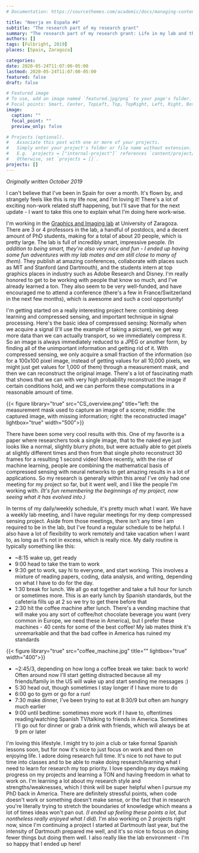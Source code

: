 ```yaml
---
# Documentation: https://sourcethemes.com/academic/docs/managing-content/

title: "Neerja en España #4"
subtitle: "The research part of my research grant"
summary: "The research part of my research grant: Life in my lab and the research I'm working on"
authors: []
tags: [Fulbright, 2019]
places: [Spain, Zaragoza]

categories: 
date: 2020-05-24T11:07:00-05:00
lastmod: 2020-05-24T11:07:00-05:00
featured: false
draft: false

# Featured image
# To use, add an image named `featured.jpg/png` to your page's folder.
# Focal points: Smart, Center, TopLeft, Top, TopRight, Left, Right, BottomLeft, Bottom, BottomRight.
image:
  caption: ""
  focal_point: ""
  preview_only: false

# Projects (optional).
#   Associate this post with one or more of your projects.
#   Simply enter your project's folder or file name without extension.
#   E.g. `projects = ["internal-project"]` references `content/project/deep-learning/index.md`.
#   Otherwise, set `projects = []`.
projects: []
---
```

*Originally written October 2019*

I can't believe that I've been in Spain for over a month. It's flown by, and strangely feels like this is my life now, and I'm loving it! There's a lot of exciting non-work related stuff happening, but I'll save that for the next update - I want to take this one to explain what I'm doing here work-wise.

I'm working in the [Graphics and Imaging lab](https://graphics.unizar.es/) at University of Zaragoza. There are 3 or 4 professors in the lab, a handful of postdocs, and a decent amount of PhD students, making for a total of about 20 people, which is pretty large. The lab is full of incredibly smart, impressive people. *(In addition to being smart, they're also very nice and fun - I ended up having some fun adventures with my lab mates and am still close to many of them).* They publish at amazing conferences, collaborate with places such as MIT and Stanford (and Dartmouth), and the students intern at top graphics places in industry such as Adobe Research and Disney. I'm really honored to get to be working with people that know so much, and I've already learned a ton. They also seem to be very well-funded, and have encouraged me to attend a conference (there's a few in France/Switzerland in the next few months), which is awesome and such a cool opportunity!

I'm getting started on a really interesting project here: combining deep learning and compressed sensing, and important technique in signal processing. Here's the basic idea of compressed sensing: Normally when we acquire a signal (I'll use the example of taking a picture), we get way more data than we can actually transport, so we immediately compress it. So an image is always immediately reduced to a JPEG or another form, by finding all of the unimportant information and getting rid of it. With compressed sensing, we only acquire a small fraction of the information (so for a 100x100 pixel image, instead of getting values for all 10,000 pixels, we might just get values for 1,000 of them) through a measurement mask, and then we can reconstruct the original image. There's a lot of fascinating math that shows that we can with very high probability reconstruct the image if certain conditions hold, and we can perform these computations in a reasonable amount of time.

 {{< figure library="true" src="CS_overview.png" title="left: the measurement mask used to capture an image of a scene; middle: the captured image, with missing information; right: the reconstructed image" lightbox="true" width="500">}}


There have been some very cool results with this. One of my favorite is a paper where researchers took a single image, that to the naked eye just looks like a normal, slightly blurry photo, but were actually able to get pixels at slightly different times and then from that single photo reconstruct 30 frames for a resulting 1 second video! More recently, with the rise of machine learning, people are combining the mathematical basis of compressed sensing with neural networks to get amazing results in a lot of applications. So my research is generally within this area! I've only had one meeting for my project so far, but it went well, and I like the people I'm working with. *(It's fun remembering the beginnings of my project, now seeing what it has evolved into.)*

In terms of my daily/weekly schedule, it's pretty much what I want. We have a weekly lab meeting, and I have regular meetings for my deep compressed sensing project. Aside from those meetings, there isn't any time I am required to be in the lab, but I've found a regular schedule to be helpful. I also have a lot of flexibility to work remotely and take vacation when I want to, as long as it's not in excess, which is really nice. My daily routine is typically something like this:

- ~8:15 wake up, get ready
- 9:00 head to take the tram to work
- 9:30 get to work, say hi to everyone, and start working. This involves a mixture of reading papers, coding, data analysis, and writing, depending on what I have to do for the day.
- 1:30 break for lunch. We all go eat together and take a full hour for lunch or sometimes more. This is an early lunch by Spanish standards, but the cafeteria fills up at 2 so we try to get there before that
- 2:30 hit the coffee machine after lunch. There's a vending machine that will make you any sort of coffee/hot chocolate beverage you want (very common in Europe, we need these in America), but I prefer these machines - 40 cents for some of the best coffee! My lab mates think it's unremarkable and that the bad coffee in America has ruined my standards

 {{< figure library="true" src="coffee_machine.jpg" title="" lightbox="true" width="400">}}

- ~2:45/3, depending on how long a coffee break we take: back to work! Often around now I'll start getting distracted because all my friends/family in the US will wake up and start sending me messages :)
- 5:30 head out, though sometimes I stay longer if I have more to do
- 6:00 go to gym or go for a run!
- 7:30 make dinner, I've been trying to eat at 8:30/9 but often am hungry much earlier
- 9:00 until bedtime: sometimes more work if I have to, oftentimes reading/watching Spanish TV/talking to friends in America. Sometimes I'll go out for dinner or grab a drink with friends, which will always be at 9 pm or later

I'm loving this lifestyle. I might try to join a club or take formal Spanish lessons soon, but for now it's nice to just focus on work and then on enjoying life. I adore doing research full time. It's nice to not have to put time into classes and to be able to make doing research/learning what I need to learn for research my top priority. I love spending my days making progress on my projects and learning a TON and having freedom in what to work on. I'm learning a lot about my research style and strengths/weaknesses, which I think will be super helpful when I pursue my PhD back in America. There are definitely stressful points, when code doesn't work or something doesn't make sense, or the fact that in research you're literally trying to stretch the boundaries of knowledge which means a lot of times ideas won't pan out. *(I ended up feeling these points a lot, but nontheless really enjoyed what I did).* I'm also working on 2 projects right now, since I'm continuing a project I started at Dartmouth last year, but the intensity of Dartmouth prepared me well, and it's so nice to focus on doing fewer things but doing them well. I also really like the lab environment - I'm so happy that I ended up here!